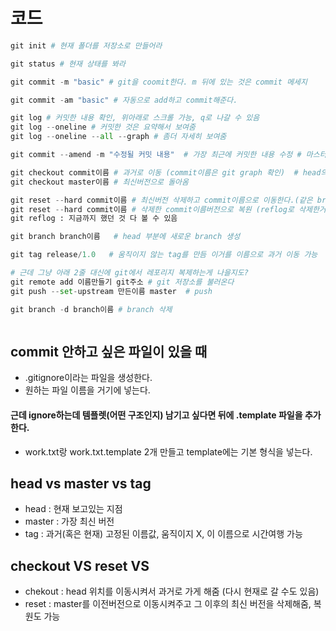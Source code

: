 # 코드
```python
git init # 현재 폴더를 저장소로 만들어라

git status # 현재 상태를 봐라

git commit -m "basic" # git을 coomit한다. m 뒤에 있는 것은 commit 메세지

git commit -am "basic" # 자동으로 add하고 commit해준다.

git log # 커밋한 내용 확인, 위아래로 스크롤 가능, q로 나갈 수 있음
git log --oneline # 커밋한 것은 요약해서 보여줌
git log --oneline --all --graph # 좀더 자세히 보여줌

git commit --amend -m "수정될 커밋 내용"  # 가장 최근에 커밋한 내용 수정 # 마스터의 위치만 바뀜!!! (head는 그대로 master에 붙음)

git checkout commit이름 # 과거로 이동 (commit이름은 git graph 확인)  # head의 위치가 바뀌면서 과거로 이동 # master의 위치는 동일하게 최신 버전에 있음(master는 최신버전을 따라다님) (head가 master를 따라가지 않은 현상 : detached head)
git checkout master이름 # 최신버전으로 돌아옴

git reset --hard commit이름 # 최신버전 삭제하고 commit이름으로 이동한다.(같은 branch만 삭제) (마스터의 위치를 바꿈)
git reset --hard commit이름 # 삭제한 commit이름버전으로 복원 (reflog로 삭제한거 볼 수 있음)
git reflog : 지금까지 했던 것 다 볼 수 있음

git branch branch이름   # head 부분에 새로운 branch 생성

git tag release/1.0   # 움직이지 않는 tag를 만듬 이거를 이름으로 과거 이동 가능

# 근데 그냥 아래 2줄 대신에 git에서 레포리지 복제하는게 나을지도?
git remote add 이름만들기 git주소 # git 저장소를 불러온다
git push --set-upstream 만든이름 master  # push 

git branch -d branch이름 # branch 삭제



```

## commit 안하고 싶은 파일이 있을 때
* .gitignore이라는 파일을 생성한다.
* 원하는 파일 이름을 거기에 넣는다. 
#### 근데 ignore하는데 템플렛(어떤 구조인지) 남기고 싶다면 뒤에 .template 파일을 추가한다.
* work.txt랑 work.txt.template 2개 만들고 template에는 기본 형식을 넣는다.

## head vs master vs tag
* head : 현재 보고있는 지점
* master : 가장 최신 버전
* tag : 과거(혹은 현재) 고정된 이름값, 움직이지 X, 이 이름으로 시간여행 가능

## checkout VS reset VS 
* chekout : head 위치를 이동시켜서 과거로 가게 해줌 (다시 현재로 갈 수도 있음)
* reset : master를 이전버전으로 이동시켜주고 그 이후의 최신 버전을 삭제해줌, 복원도 가능
